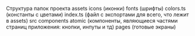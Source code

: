 Структура папок проекта
assets
	icons (иконки)
	fonts (шрифты)
	colors.ts (константы с цветами)
	index.ts (файл с экспортами для всего, что лежит в assets)
src
	components
		atomic (компоненты, являющиеся частями страниц приложения: кнопки, инпуты и тд)
		pages (готовые экраны)
